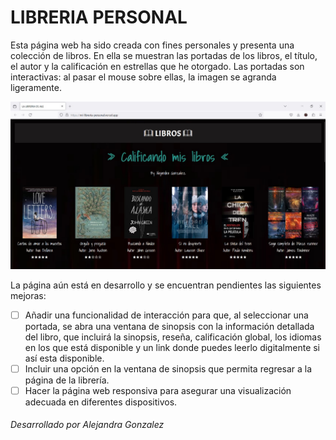 # LIBRERIA PERSONAL 

Esta página web ha sido creada con fines personales y presenta una colección de libros. En ella se muestran las portadas de los libros, el título, el autor y la calificación en estrellas que he otorgado. Las portadas son interactivas: al pasar el mouse sobre ellas, la imagen se agranda ligeramente.

![Pagina libreria](https://github.com/Alejandraglezjaime/Mi-libreria-personal/blob/master/img/index%20.jpg?raw=true)

La página aún está en desarrollo y se encuentran pendientes las siguientes mejoras:

- [ ] Añadir una funcionalidad de interacción para que, al seleccionar una portada, se abra una ventana de sinopsis con la información detallada del libro, que incluirá la sinopsis, reseña, calificación global, los idiomas en los que está disponible y un link donde puedes leerlo digitalmente si así esta disponible.
- [ ] Incluir una opción en la ventana de sinopsis que permita regresar a la página de la librería.
- [ ] Hacer la página web responsiva para asegurar una visualización adecuada en diferentes dispositivos.

###### Desarrollado por Alejandra Gonzalez
